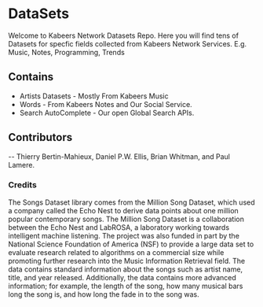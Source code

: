 # DataSets
Welcome to Kabeers Network Datasets Repo. Here you will find tens of Datasets for specfic fields collected from Kabeers Network Services. 
E.g. Music, Notes, Programming, Trends

## Contains
- Artists Datasets - Mostly From Kabeers Music
- Words - From Kabeers Notes and Our Social Service. 
- Search AutoComplete - Our open Global Search APIs.




## Contributors 
-- Thierry Bertin-Mahieux, Daniel P.W. Ellis, Brian Whitman, and Paul Lamere. 



### Credits 
The Songs Dataset library comes from the Million Song Dataset, which used a company called the Echo Nest to derive data points about one million popular contemporary songs. The Million Song Dataset is a collaboration between the Echo Nest and LabROSA, a laboratory working towards intelligent machine listening. The project was also funded in part by the National Science Foundation of America (NSF) to provide a large data set to evaluate research related to algorithms on a commercial size while promoting further research into the Music Information Retrieval field. The data contains standard information about the songs such as artist name, title, and year released. Additionally, the data contains more advanced information; for example, the length of the song, how many musical bars long the song is, and how long the fade in to the song was.
